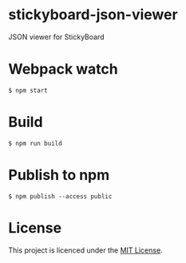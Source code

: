 # stickyboard-json-viewer
JSON viewer for StickyBoard

# Webpack watch
```bsh
$ npm start
```

# Build
```bsh
$ npm run build
```

# Publish to npm
```bsh
$ npm publish --access public
```

# License
This project is licenced under the [MIT License](http://opensource.org/licenses/mit-license.html).
